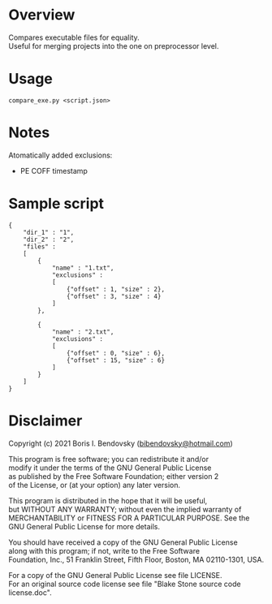 Overview
========

Compares executable files for equality.  
Useful for merging projects into the one on preprocessor level.


Usage
=====

`compare_exe.py <script.json>`


Notes
=====

Atomatically added exclusions:
- PE COFF timestamp


Sample script
=============

```
{
	"dir_1" : "1",
	"dir_2" : "2",
	"files" :
	[
		{
			"name" : "1.txt",
			"exclusions" :
			[
				{"offset" : 1, "size" : 2},
				{"offset" : 3, "size" : 4}
			]
		},

		{
			"name" : "2.txt",
			"exclusions" :
			[
				{"offset" : 0, "size" : 6},
				{"offset" : 15, "size" : 6}
			]
		}
	]
}
```

Disclaimer
==========

Copyright (c) 2021 Boris I. Bendovsky (<bibendovsky@hotmail.com>)

This program is free software; you can redistribute it and/or  
modify it under the terms of the GNU General Public License  
as published by the Free Software Foundation; either version 2  
of the License, or (at your option) any later version.

This program is distributed in the hope that it will be useful,  
but WITHOUT ANY WARRANTY; without even the implied warranty of  
MERCHANTABILITY or FITNESS FOR A PARTICULAR PURPOSE.  See the  
GNU General Public License for more details.

You should have received a copy of the GNU General Public License  
along with this program; if not, write to the Free Software  
Foundation, Inc., 51 Franklin Street, Fifth Floor, Boston, MA  02110-1301, USA.

For a copy of the GNU General Public License see file LICENSE.  
For an original source code license see file "Blake Stone source code license.doc".

